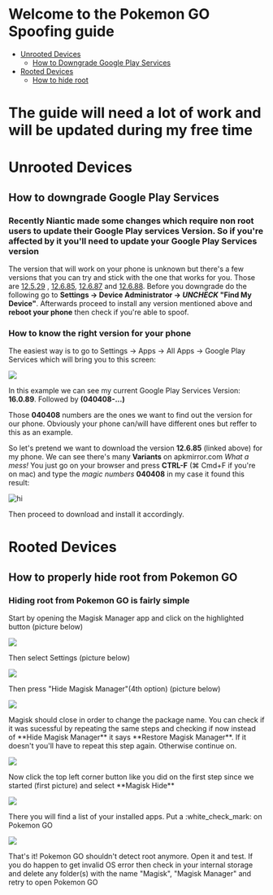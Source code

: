 # Welcome to the Pokemon GO Spoofing guide #


* [Unrooted Devices](#Unrooted_Devices)
   * [How to Downgrade Google Play Services](#Downgrade_GP_Services)
* [Rooted Devices](#Rooted_Devices)
   * [How to hide root](#How_to_hide_root)

# The guide will need a lot of work and will be updated during my free time #

<h1 id="Unrooted_Devices">Unrooted Devices</h1>
<h2 id="Downgrade_GP_Services">How to downgrade Google Play Services</2>
<h3>Recently Niantic made some changes which require non root users to update their Google Play services Version. So if you're affected by it you'll need to update your Google Play Services version</h3>

The version that will work on your phone is unknown but there's a few versions that you can try and stick with the one that works for you. Those are [12.5.29](https://www.apkmirror.com/apk/google-inc/google-play-services/google-play-services-12-5-29-release/) , [12.6.85](https://www.apkmirror.com/apk/google-inc/google-play-services/google-play-services-12-6-85-release/), [12.6.87](https://www.apkmirror.com/apk/google-inc/google-play-services/google-play-services-12-6-87-release/) and [12.6.88](https://www.apkmirror.com/apk/google-inc/google-play-services/google-play-services-12-6-88-release/). Before you downgrade do the following go to **Settings -> Device Administrator -> _UNCHECK_ "Find My Device"**. Afterwards proceed to install any version mentioned above and **reboot your phone** then check if you're able to spoof.

### How to know the right version for your phone ###

The easiest way is to go to Settings -> Apps -> All Apps -> Google Play Services which will bring you to this screen:

<img src="images/GooglePlayServices.png"/>

In this example we can see my current Google Play Services Version: **16.0.89**. Followed by **(040408-...)** 

Those **040408** numbers are the ones we want to find out the version for our phone. Obviously your phone can/will have different ones but reffer to this as an example.

So let's pretend we want to download the version **12.6.85** (linked above) for my phone. We can see there's many **Variants** on apkmirror.com _What a mess!_ You just go on your browser and press **CTRL-F** (⌘ Cmd+F if you're on mac) and type the _magic numbers_ **040408** in my case it found this result:

<img src="googleplayservices1.PNG" alt="hi" class="inline"/>

Then proceed to download and install it accordingly.

<h1 id="Rooted_Devices">Rooted Devices</h1>

<h2 id="How_to_hide_root">How to properly hide root from Pokemon GO</h2>
<h3> Hiding root from Pokemon GO is fairly simple </h3>

<p>Start by opening the Magisk Manager app and click on the highlighted button (picture below) </p>
<img src="images/magisk_manager.jpg"/>
<p>Then select Settings (picture below) </p>
<img src="images/magisk_settings.png"/>
<p>Then press "Hide Magisk Manager"(4th option) (picture below)</p>
<img src="images/magisk_manager1.jpg"/>
<p>Magisk should close in order to change the package name. You can check if it was sucessful by repeating the same steps and checking if now instead of **Hide Magisk Manager** it says **Restore Magisk Manager**. If it doesn't you'll have to repeat this step again. Otherwise continue on.</p>
<img src="images/magisk_manager2.jpg">
<p>Now click the top left corner button like you did on the first step since we started (first picture) and select **Magisk Hide**</p>
<img src="images/magisk_manager3.png"/>
<p>There you will find a list of your installed apps. Put a :white_check_mark: on Pokemon GO </p>
<img src="images/magisk_manager4.png"/>
<p>That's it! Pokemon GO shouldn't detect root anymore. Open it and test. If you do happen to get invalid OS error then check in your internal storage and delete any folder(s) with the name "Magisk", "Magisk Manager" and retry to open Pokemon GO</p>
